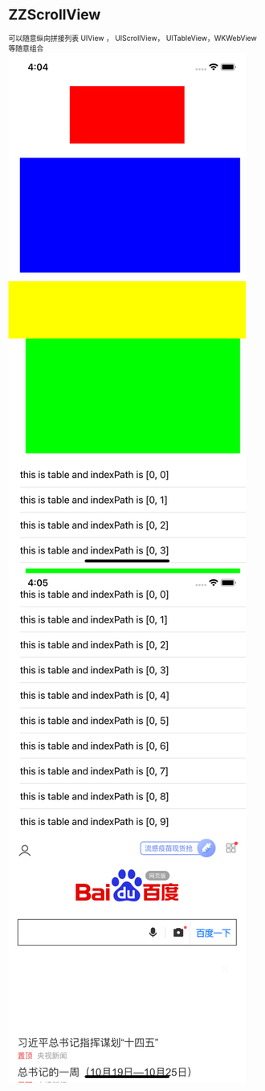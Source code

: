 # ZZScrollView
可以随意纵向拼接列表 UIView ， UIScrollView， UITableView，WKWebView等随意组合
![Image text](https://github.com/CZ410/ZZScrollView/blob/main/images/preview1.png)
![Image text](https://github.com/CZ410/ZZScrollView/blob/main/images/preview2.png)
